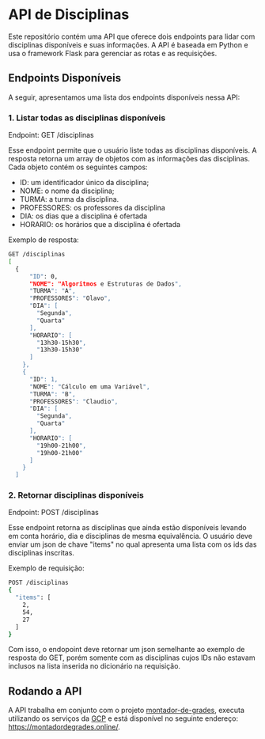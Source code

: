 # API de Disciplinas
Este repositório contém uma API que oferece dois endpoints para lidar com disciplinas disponíveis e suas informações. A API é baseada em Python e usa o framework Flask para gerenciar as rotas e as requisições.

## Endpoints Disponíveis
A seguir, apresentamos uma lista dos endpoints disponíveis nessa API:

### 1. Listar todas as disciplinas disponíveis
Endpoint: GET /disciplinas

Esse endpoint permite que o usuário liste todas as disciplinas disponíveis. A resposta retorna um array de objetos com as informações das disciplinas. 
Cada objeto contém os seguintes campos:

* ID: um identificador único da disciplina;
* NOME: o nome da disciplina;
* TURMA: a turma da disciplina.
* PROFESSORES: os professores da disciplina
* DIA: os dias que a disciplina é ofertada
* HORARIO: os horários que a disciplina é ofertada

Exemplo de resposta:

```sh
GET /disciplinas
[
  {
      "ID": 0,
      "NOME": "Algoritmos e Estruturas de Dados",
      "TURMA": "A",
      "PROFESSORES": "Olavo",
      "DIA": [
        "Segunda",
        "Quarta"
      ],
      "HORARIO": [
        "13h30-15h30",
        "13h30-15h30"
      ]
    },
    {
      "ID": 1,
      "NOME": "Cálculo em uma Variável",
      "TURMA": "B",
      "PROFESSORES": "Claudio",
      "DIA": [
        "Segunda",
        "Quarta"
      ],
      "HORARIO": [
        "19h00-21h00",
        "19h00-21h00"
      ]
    }
  ]
  ```
  
### 2. Retornar disciplinas disponíveis
Endpoint: POST /disciplinas

Esse endpoint retorna as disciplinas que ainda estão disponíveis levando em conta horário, dia e disciplinas de mesma equivalência. 
O usuário deve enviar um json de chave "items" no qual apresenta uma lista com os ids das disciplinas inscritas.

Exemplo de requisição:

```sh
POST /disciplinas
{
  "items": [
    2,
    54,
    27
  ]
}
```
Com isso, o endopoint deve retornar um json semelhante ao exemplo de resposta do GET, porém somente com as disciplinas cujos IDs não estavam inclusos na lista inserida no dicionário na requisição.

## Rodando a API
A API trabalha em conjunto com o projeto [montador-de-grades](https://github.com/vpedrota/montador-de-grades), executa utilizando os serviços da [GCP](https://www.googleadservices.com/pagead/aclk?sa=L&ai=DChcSEwiSvZzZhZb9AhWIQUgAHTcgBeUYABABGgJjZQ&ohost=www.google.com&cid=CAESbOD2udtgUB7t_UtjTlNaddbAL5IbF1WWHLsPG0Zuc3fnq0Oje6TUJGdeyp4Q3tHFRwApPeQ2Fajm5FZ__HFIwaO2vJG-V2cAgCe8liM0dgiBwS2uVZS_WzYIw-wlRiWErAIjsn4hFrQ3FY7QGA&sig=AOD64_3yvHegme8lXDnEgTHI7YAmXgA0dA&q&adurl&ved=2ahUKEwi67pTZhZb9AhUGqpUCHav3ATEQ0Qx6BAgJEAE) e está disponível no seguinte endereço: https://montadordegrades.online/.
